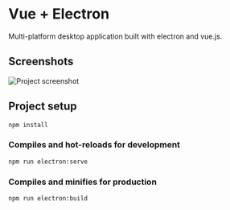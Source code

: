 # Vue + Electron

Multi-platform desktop application built with electron and vue.js.

## Screenshots
![Project screenshot]('screenshot.png')

## Project setup
```
npm install
```

### Compiles and hot-reloads for development
```
npm run electron:serve
```

### Compiles and minifies for production
```
npm run electron:build
```
